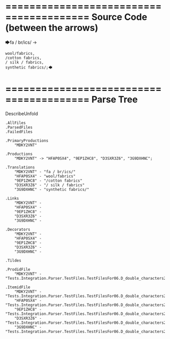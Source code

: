 ========================================
Source Code (between the arrows)
========================================

🡆fa / br/ics/ ->

    wool/fabrics,
    /cotton fabrics,
    / silk / fabrics,
    synthetic fabrics/;🡄

========================================
Parse Tree
========================================
DescribeUnfold

    .AllFiles
    .ParsedFiles
    .FailedFiles

    .PrimaryProductions
        "MDKY2VNT" 

    .Productions
        "MDKY2VNT" -> "HFAP0SX4", "9EP1ZHC8", "D3SXR3Z6", "3G9DXHNC";

    .Translations
        "MDKY2VNT" - "fa / br/ics/"
        "HFAP0SX4" - "wool/fabrics"
        "9EP1ZHC8" - "/cotton fabrics"
        "D3SXR3Z6" - "/ silk / fabrics"
        "3G9DXHNC" - "synthetic fabrics/"

    .Links
        "MDKY2VNT" - 
        "HFAP0SX4" - 
        "9EP1ZHC8" - 
        "D3SXR3Z6" - 
        "3G9DXHNC" - 

    .Decorators
        "MDKY2VNT" - 
        "HFAP0SX4" - 
        "9EP1ZHC8" - 
        "D3SXR3Z6" - 
        "3G9DXHNC" - 

    .Tildes

    .ProdidFile
        "MDKY2VNT" - "Tests.Integration.Parser.TestFiles.TestFilesFor06.D_double_characters2.ds"

    .ItemidFile
        "MDKY2VNT" - "Tests.Integration.Parser.TestFiles.TestFilesFor06.D_double_characters2.ds"
        "HFAP0SX4" - "Tests.Integration.Parser.TestFiles.TestFilesFor06.D_double_characters2.ds"
        "9EP1ZHC8" - "Tests.Integration.Parser.TestFiles.TestFilesFor06.D_double_characters2.ds"
        "D3SXR3Z6" - "Tests.Integration.Parser.TestFiles.TestFilesFor06.D_double_characters2.ds"
        "3G9DXHNC" - "Tests.Integration.Parser.TestFiles.TestFilesFor06.D_double_characters2.ds"

